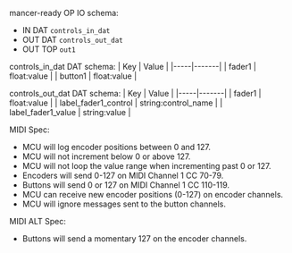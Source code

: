 mancer-ready OP IO schema:
 - IN DAT `controls_in_dat`
 - OUT DAT `controls_out_dat`
 - OUT TOP `out1`

controls_in_dat DAT schema:
| Key | Value |
|-----|-------|
| fader1 | float:value |
| button1 | float:value |

controls_out_dat DAT schema:
| Key | Value |
|-----|-------|
| fader1 | float:value |
| label_fader1_control | string:control_name |
| label_fader1_value | string:value |

MIDI Spec:
 - MCU will log encoder positions between 0 and 127.
 - MCU will not increment below 0 or above 127.
 - MCU will not loop the value range when incrementing past 0 or 127.
 - Encoders will send 0-127 on MIDI Channel 1 CC 70-79.
 - Buttons will send 0 or 127 on MIDI Channel 1 CC 110-119.
 - MCU can receive new encoder positions (0-127) on encoder channels.
 - MCU will ignore messages sent to the button channels.

MIDI ALT Spec:
 - Buttons will send a momentary 127 on the encoder channels.
